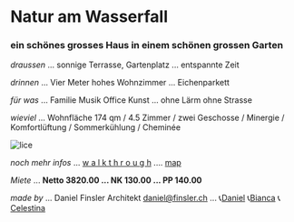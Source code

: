 # **Natur am Wasserfall**

### ein schönes grosses Haus in einem schönen grossen Garten

*draussen* ... sonnige Terrasse, Gartenplatz ... entspannte Zeit

*drinnen* ... Vier Meter hohes Wohnzimmer ... Eichenparkett

*für was* ... Familie Musik Office Kunst ... ohne Lärm ohne Strasse

*wieviel* ... Wohnfläche 174 qm  / 4.5 Zimmer  / zwei Geschosse  / Minergie / Komfortlüftung / Sommerkühlung / Cheminée

![lice](.attachments.5692/lice.gif)

*noch mehr infos* ...  [w a l k t h r o u g h](https://my.matterport.com/show/?m=CShoARNzPcW)    ....    [map](https://www.openstreetmap.org/#map=19/47.512871/8.640164)

*Miete* ... **Netto 3820.00  ...  NK 130.00  ...  PP 140.00**

*made by* ... Daniel Finsler Architekt [daniel@finsler.ch](https://finsler.ch) ...  📞[Daniel](tel:0447711686)   📞[Bianca](tel:0762362609)   📞[Celestina](tel:0765287583)
